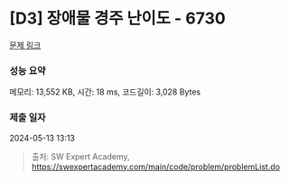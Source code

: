 # [D3] 장애물 경주 난이도 - 6730 

[문제 링크](https://swexpertacademy.com/main/code/problem/problemDetail.do?contestProbId=AWefy5x65PoDFAUh) 

### 성능 요약

메모리: 13,552 KB, 시간: 18 ms, 코드길이: 3,028 Bytes

### 제출 일자

2024-05-13 13:13



> 출처: SW Expert Academy, https://swexpertacademy.com/main/code/problem/problemList.do